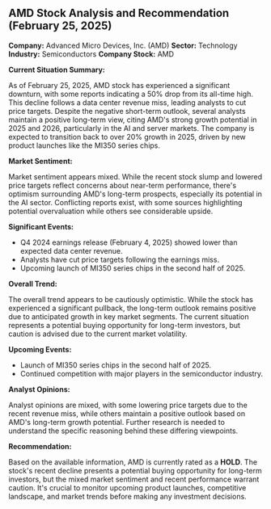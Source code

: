 ## AMD Stock Analysis and Recommendation (February 25, 2025)

**Company:** Advanced Micro Devices, Inc. (AMD)
**Sector:** Technology
**Industry:** Semiconductors
**Company Stock:** AMD


**Current Situation Summary:**

As of February 25, 2025, AMD stock has experienced a significant downturn, with some reports indicating a 50% drop from its all-time high.  This decline follows a data center revenue miss, leading analysts to cut price targets. Despite the negative short-term outlook, several analysts maintain a positive long-term view, citing AMD's strong growth potential in 2025 and 2026, particularly in the AI and server markets.  The company is expected to transition back to over 20% growth in 2025, driven by new product launches like the MI350 series chips.

**Market Sentiment:**

Market sentiment appears mixed. While the recent stock slump and lowered price targets reflect concerns about near-term performance, there's optimism surrounding AMD's long-term prospects, especially its potential in the AI sector.  Conflicting reports exist, with some sources highlighting potential overvaluation while others see considerable upside.

**Significant Events:**

* Q4 2024 earnings release (February 4, 2025) showed lower than expected data center revenue.
* Analysts have cut price targets following the earnings miss.
* Upcoming launch of MI350 series chips in the second half of 2025.

**Overall Trend:**

The overall trend appears to be cautiously optimistic. While the stock has experienced a significant pullback, the long-term outlook remains positive due to anticipated growth in key market segments.  The current situation represents a potential buying opportunity for long-term investors, but caution is advised due to the current market volatility.

**Upcoming Events:**

* Launch of MI350 series chips in the second half of 2025.
* Continued competition with major players in the semiconductor industry.

**Analyst Opinions:**

Analyst opinions are mixed, with some lowering price targets due to the recent revenue miss, while others maintain a positive outlook based on AMD's long-term growth potential.  Further research is needed to understand the specific reasoning behind these differing viewpoints.



**Recommendation:**

Based on the available information, AMD is currently rated as a **HOLD**.  The stock's recent decline presents a potential buying opportunity for long-term investors, but the mixed market sentiment and recent performance warrant caution.  It's crucial to monitor upcoming product launches, competitive landscape, and market trends before making any investment decisions.
